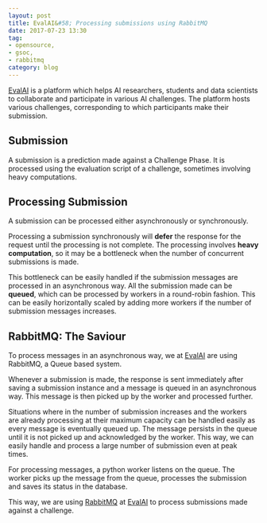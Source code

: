 ```yaml
---
layout: post
title: EvalAI&#58; Processing submissions using RabbitMQ
date: 2017-07-23 13:30
tag:
- opensource,
- gsoc,
- rabbitmq
category: blog
---
```


[EvalAI](https://github.com/cloud-cv/evalai) is a platform which helps AI researchers, students and data scientists to collaborate and participate in various AI challenges. The platform hosts various challenges, corresponding to which participants make their submission.

## Submission

A submission is a prediction made against a Challenge Phase. It is processed using the evaluation script of a challenge, sometimes involving heavy computations.

## Processing Submission

A submission can be processed either asynchronously or synchronously.

Processing a submission synchronously will __defer__ the response for the request until the processing is not complete. The processing involves __heavy computation__, so it may be a bottleneck when the number of concurrent submissions is made.

This bottleneck can be easily handled if the submission messages are processed in an asynchronous way. All the submission made can be __queued__, which can be processed by workers in a round-robin fashion. This can be easily horizontally scaled by adding more workers if the number of submission messages increases.

## RabbitMQ: The Saviour

To process messages in an asynchronous way, we at [EvalAI](https://github.com/cloud-cv/evalai) are using RabbitMQ, a Queue based system.

Whenever a submission is made, the response is sent immediately after saving a submission instance and a message is queued in an asynchronous way. This message is then picked up by the worker and processed further.

Situations where in the number of submission increases and the workers are already processing at their maximum capacity can be handled easily as every message is eventually queued up. The message persists in the queue until it is not picked up and acknowledged by the worker. This way, we can easily handle and process a large number of submission even at peak times.

For processing messages, a python worker listens on the queue. The worker picks up the message from the queue, processes the submission and saves its status in the database.

This way, we are using [RabbitMQ](https://www.rabbitmq.com) at [EvalAI](https://github.com/cloud-cv/evalai) to process submissions made against a challenge.
